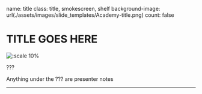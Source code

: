 name: title
class: title, smokescreen, shelf
background-image: url(./assets/images/slide_templates/Academy-title.png)
count: false

# TITLE GOES HERE

<!-- Image example -->
![:scale 10%](https://hashicorp.github.io/field-workshops-assets/assets/logos/logo_terraform.png)

???

<!-- Presenter notes go here -->
Anything under the ??? are presenter notes

---
